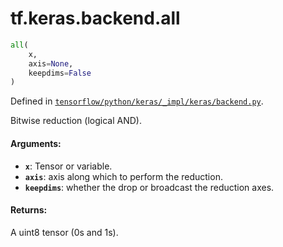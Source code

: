 <div itemscope itemtype="http://developers.google.com/ReferenceObject">
<meta itemprop="name" content="tf.keras.backend.all" />
</div>

# tf.keras.backend.all

``` python
all(
    x,
    axis=None,
    keepdims=False
)
```



Defined in [`tensorflow/python/keras/_impl/keras/backend.py`](https://www.tensorflow.org/code/tensorflow/python/keras/_impl/keras/backend.py).

Bitwise reduction (logical AND).

#### Arguments:

* <b>`x`</b>: Tensor or variable.
* <b>`axis`</b>: axis along which to perform the reduction.
* <b>`keepdims`</b>: whether the drop or broadcast the reduction axes.


#### Returns:

A uint8 tensor (0s and 1s).